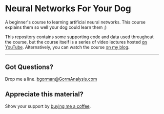 # Neural Networks For Your Dog
A beginner's course to learning artificial neural networks. This course explains them so well your dog could learn them ;)

This repository contains some supporting code and data used throughout the course, but the course itself is a series of video 
lectures hosted [on YouTube](https://www.youtube.com/playlist?list=PL9oKUrtC4VP5N3VtTTjhTfiHoFXmnrgPW). 
Alternatively, you can watch the course [on my blog](https://www.gormanalysis.com/blog/neural-networks-for-your-dog/).

---

## Got Questions? 
Drop me a line. bgorman@GormAnalysis.com

## Appreciate this material?
Show your support by [buying me a coffee](https://www.buymeacoffee.com/bengorman).